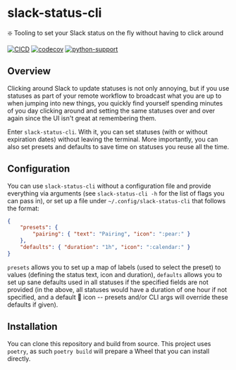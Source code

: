 # slack-status-cli
:sparkle: Tooling to set your Slack status on the fly without having to click around

[![CICD](https://github.com/mcataford/slack-status-cli/actions/workflows/main.yml/badge.svg)](https://github.com/mcataford/slack-status-cli/actions/workflows/main.yml)
[![codecov](https://codecov.io/gh/mcataford/slack-status-cli/branch/main/graph/badge.svg?token=10VP1ZDBHR)](https://codecov.io/gh/mcataford/slack-status-cli)
[![python-support](https://img.shields.io/badge/python-%5E3.7-brightgreen)]()

## Overview

Clicking around Slack to update statuses is not only annoying, but if you use statuses as part of your remote workflow
to broadcast what you are up to when jumping into new things, you quickly find yourself spending minutes of you day
clicking around and setting the same statuses over and over again since the UI isn't great at remembering them.

Enter `slack-status-cli`. With it, you can set statuses (with or without expiration dates) without leaving the terminal.
More importantly, you can also set presets and defaults to save time on statuses you reuse all the time.

## Configuration

You can use `slack-status-cli` without a configuration file and provide everything via arguments (see `slack-status-cli
-h` for the list of flags you can pass in), or set up a file under `~/.config/slack-status-cli` that follows the format:

```json
{
    "presets": {
        "pairing": { "text": "Pairing", "icon": ":pear:" }
    },
    "defaults": { "duration": "1h", "icon": ":calendar:" }
}
```

`presets` allows you to set up a map of labels (used to select the preset) to values (defining the status text, icon and
duration), `defaults` allows you to set up sane defaults used in all statuses if the specified fields are not provided
(in the above, all statuses would have a duration of one hour if not specified, and a default :calendar: icon -- presets
and/or CLI args will override these defaults if given).

## Installation

You can clone this repository and build from source. This project uses `poetry`, as such `poetry build` will prepare a
Wheel that you can install directly.
